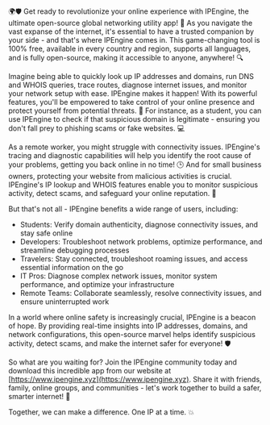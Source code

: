 🌍🛡️ Get ready to revolutionize your online experience with IPEngine, the ultimate open-source global networking utility app! 🚀 As you navigate the vast expanse of the internet, it's essential to have a trusted companion by your side - and that's where IPEngine comes in. This game-changing tool is 100% free, available in every country and region, supports all languages, and is fully open-source, making it accessible to anyone, anywhere! 🔍

Imagine being able to quickly look up IP addresses and domains, run DNS and WHOIS queries, trace routes, diagnose internet issues, and monitor your network setup with ease. IPEngine makes it happen! With its powerful features, you'll be empowered to take control of your online presence and protect yourself from potential threats. 📡 For instance, as a student, you can use IPEngine to check if that suspicious domain is legitimate - ensuring you don't fall prey to phishing scams or fake websites. 💻

As a remote worker, you might struggle with connectivity issues. IPEngine's tracing and diagnostic capabilities will help you identify the root cause of your problems, getting you back online in no time! 🕒 And for small business owners, protecting your website from malicious activities is crucial. IPEngine's IP lookup and WHOIS features enable you to monitor suspicious activity, detect scams, and safeguard your online reputation. 💸

But that's not all - IPEngine benefits a wide range of users, including:

* Students: Verify domain authenticity, diagnose connectivity issues, and stay safe online
* Developers: Troubleshoot network problems, optimize performance, and streamline debugging processes
* Travelers: Stay connected, troubleshoot roaming issues, and access essential information on the go
* IT Pros: Diagnose complex network issues, monitor system performance, and optimize your infrastructure
* Remote Teams: Collaborate seamlessly, resolve connectivity issues, and ensure uninterrupted work

In a world where online safety is increasingly crucial, IPEngine is a beacon of hope. By providing real-time insights into IP addresses, domains, and network configurations, this open-source marvel helps identify suspicious activity, detect scams, and make the internet safer for everyone! 🛡️

So what are you waiting for? Join the IPEngine community today and download this incredible app from our website at [https://www.ipengine.xyz](https://www.ipengine.xyz). Share it with friends, family, online groups, and communities - let's work together to build a safer, smarter internet! 🌟

Together, we can make a difference. One IP at a time. 💥